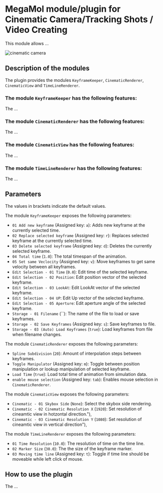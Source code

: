 # MegaMol module/plugin for Cinematic Camera/Tracking Shots / Video Creating
This module allows ...

![cinematic camera](https://github.com/tobiasrau/megamol-dev/blob/cinematiccamera/plugins/cinematiccamera/demo.png)

## Description of the modules
The plugin provides the modules `KeyframeKeeper`,  `CinematicRenderer`, `CinematicView` and `TimeLineRenderer`.

### The module `KeyframeKeeper` has the following features:

The ...

### The module `CinematicRenderer` has the following features:

The ...

### The module `CinematicView` has the following features:

The ...

### The module `TimeLineRenderer` has the following features:

The ...


## Parameters
The values in brackets indicate the default values.

The module `KeyframeKeeper` exposes the following parameters:
* `01 Add new keyframe`                   (Assigned key: `a`):   Adds new keyframe at the currently selected time.
* `02 Replace selected keyframe`          (Assigned key: `r`):   Replaces selected keyframe at the currently selected time.
* `03 Delete selected keyframe`           (Assigned key: `d`):   Deletes the currently selected keyframe.
* `04 Total time`                         (`1.0`):               The total timespan of the animation.
* `05 Set same Veclocity`                 (Assigned key: `v`):   Move keyframes to get same velocity between all keyframes.
* `Edit Selection - 01 Time`              (`0.0`):               Edit time of the selected keyframe.
* `Edit Selection - 02 Position`:                                Edit position vector of the selected keyframe.
* `Edit Selection - 03 LookAt`:                                  Edit LookAt vector of the selected keyframe.
* `Edit Selection - 04 UP`:                                      Edit Up vector of the selected keyframe.
* `Edit Selection - 05 Aperture`:                                Edit aperture angle of the selected keyframe.
* `Storage - 01 Filename`                 (``):                  The name of the file to load or save keyframes. 
* `Storage - 02 Save Keyframes`           (Assigned key: `s`):   Save keyframes to file.
* `Storage - 03 (Auto) Load Keyframes`    (`true`):              Load keyframes from file when filename changes.

The module `CinematicRenderer` exposes the following parameters:
* `Spline Subdivision`                    (`20`):                Amount of interpolation steps between keyframes.
* `Toggle Manipulator`                    (Assigned key: `m`):   Toggle between position manipulation or lookup manipulation of selected keyframe.            
* `Load Time`                             (`true`):              Load total time of animation from simulation data.
* `enable mouse selection`                (Assigned key: `tab`): Enables mouse selection in `CinematicRenderer`.

The module `CinematicView` exposes the following parameters:
* `Cinematic - 01 Skybox Side`            (`None`):              Select the skybox side rendering.
* `Cinematic - 02 Cinematic Resolution X` (`1920`):              Set resolution of cineamtic view in hotzontal direction."),
* `Cinematic - 03 Cinematic Resolution Y` (`1080`):              Set resolution of cineamtic view in vertical direction"),
    
    
The module `TimeLineRenderer` exposes the following parameters:
* `01 Time Resolution`                    (`10.0`):              The resolution of time on the time line.
* `02 Marker Size`                        (`30.0`):              The the size of the keyframe marker.
* `03 Moving time line`                   (Assigned key: `t`):   Toggle if time line should be moveable while left click of mouse.

## How to use the plugin

The ...
